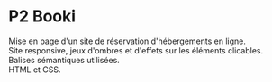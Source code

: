 # P2 Booki 
Mise en page d'un site de réservation d'hébergements en ligne.  
Site responsive, jeux d'ombres et d'effets sur les éléments clicables.  
Balises sémantiques utilisées.  
HTML et CSS.  
